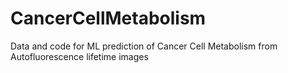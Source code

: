 # CancerCellMetabolism
Data and code for ML prediction of Cancer Cell Metabolism from Autofluorescence lifetime images
